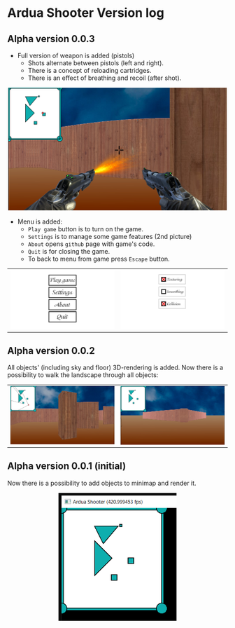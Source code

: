# Ardua Shooter Version log

## Alpha version 0.0.3
* Full version of weapon is added (pistols)
    * Shots alternate between pistols (left and right).
    * There is a concept of reloading cartridges.
    * There is an effect of breathing and recoil (after shot).

<p align="center">
    <img src="README data//v_0.0.3_1.png" alt="pistols" width="500"/>
</p>

* Menu is added:
    * `Play game` button is to turn on the game.
    * `Settings` is to manage some game features (2nd picture)
    * `About` opens `github` page with game's code.
    * `Quit` is for closing the game.
    * To back to menu from game press `Escape` button.
<table>
    <tr>
        <td> <img src="README data//v_0.0.3_2.png" alt="menu" width="450"/> </td>
        <td> <img src="README data//v_0.0.3_3.png" alt="settings" width="450"/> </td>
    </tr>
</table>

## Alpha version 0.0.2

All objects' (including sky and floor) 3D-rendering is added. Now there is a possibility to walk the landscape through all objects:

<table>
    <tr>
        <td> <img src="README data//v_0.0.2_1.png" alt="map rendering 1" width="450"/> </td>
        <td> <img src="README data//v_0.0.2_2.png" alt="map rendering 2" width="450"/> </td>
    </tr>
</table>

## Alpha version 0.0.1 (initial)

Now there is a possibility to add objects to minimap and render it.
<p align="center">
    <img src="README data//v_0.0.1_1.png" alt="minimap" width="270"/>
</p>
